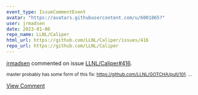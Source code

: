 ```yaml
---
event_type: IssueCommentEvent
avatar: "https://avatars.githubusercontent.com/u/6001865?"
user: jrmadsen
date: 2023-01-06
repo_name: LLNL/Caliper
html_url: https://github.com/LLNL/Caliper/issues/416
repo_url: https://github.com/LLNL/Caliper
---
```


<a href='https://github.com/jrmadsen' target='_blank'>jrmadsen</a> commented on issue <a href='https://github.com/LLNL/Caliper/issues/416' target='_blank'>LLNL/Caliper#416</a>.

<small>master probably has some form of this fix: https://github.com/LLNL/GOTCHA/pull/101. ...</small>

<a href='https://github.com/LLNL/Caliper/issues/416' target='_blank'>View Comment</a>